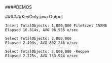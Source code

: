 ####DEMOS

######KeyOnly.java Output

```
Insert TotalObjects: 1,000,000 FileSize: 158MB
Elapsed 10.314s, AVG 96,955 o/sec

Select TotalObjects: 2,000,000
Elapsed 2.493s, AVG 802,246 o/sec

Select TotalObjects: 2,000,000 -Reopen
Elapsed 2.725s, AVG 733,944 o/sec
```
